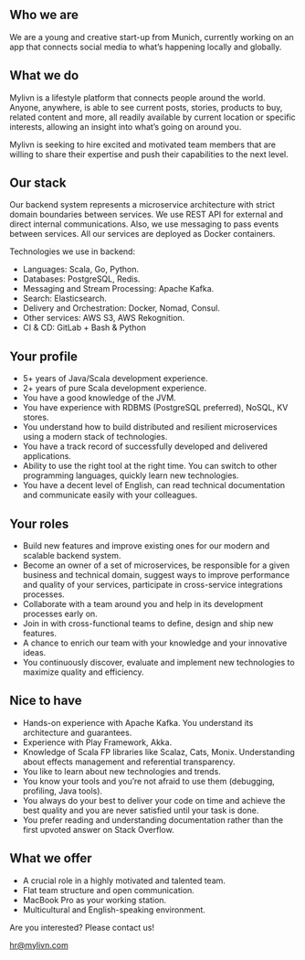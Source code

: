 ## Who we are

We are a young and creative start-up from Munich, currently working on an app that connects social media to what’s happening locally and globally.

## What we do

Mylivn is a lifestyle platform that connects people around the world. Anyone, anywhere, is able to see current posts, stories, products to buy, related content and more, all readily available by current location or specific interests, allowing an insight into what’s going on around you.


Mylivn is seeking to hire excited and motivated team members that are willing to share their expertise and push their capabilities to the next level.

## Our stack

Our backend system represents a microservice architecture with strict domain boundaries between services. We use REST API for external and direct internal communications. Also, we use messaging to pass events between services. All our services are deployed as Docker containers. 

Technologies we use in backend:

- Languages: Scala, Go, Python.
- Databases: PostgreSQL, Redis.
- Messaging and Stream Processing: Apache Kafka.
- Search: Elasticsearch.
- Delivery and Orchestration: Docker, Nomad, Consul.
- Other services: AWS S3, AWS Rekognition.
- CI & CD: GitLab + Bash & Python

## Your profile

- 5+ years of Java/Scala development experience.
- 2+ years of pure Scala development experience.
- You have a good knowledge of the JVM.
- You have experience with RDBMS (PostgreSQL preferred), NoSQL, KV stores.
- You understand how to build distributed and resilient microservices using a modern stack of technologies.  
- You have a track record of successfully developed and delivered applications.
- Ability to use the right tool at the right time. You can switch to other programming languages, quickly learn new technologies.
- You have a decent level of English, can read technical documentation and communicate easily with your colleagues.

## Your roles

- Build new features and improve existing ones for our modern and scalable backend system.
- Become an owner of a set of microservices, be responsible for a given business and technical domain, suggest ways to improve performance and quality of your services, participate in cross-service integrations processes.
- Collaborate with a team around you and help in its development processes early on.
- Join in with cross-functional teams to define, design and ship new features.
- A chance to enrich our team with your knowledge and your innovative ideas.
- You continuously discover, evaluate and implement new technologies to maximize quality and efficiency.

## Nice to have

- Hands-on experience with Apache Kafka. You understand its architecture and guarantees.
- Experience with Play Framework, Akka.
- Knowledge of Scala FP libraries like Scalaz, Cats, Monix. Understanding about effects management and referential transparency.
- You like to learn about new technologies and trends.
- You know your tools and you’re not afraid to use them (debugging, profiling, Java tools).
- You always do your best to deliver your code on time and achieve the best quality and you are never satisfied until your task is done.
- You prefer reading and understanding documentation rather than the first upvoted answer on Stack Overflow.

## What we offer

- A crucial role in a highly motivated and talented team.
- Flat team structure and open communication.
- MacBook Pro as your working station.
- Multicultural and English-speaking environment.

Are you interested? Please contact us!

hr@mylivn.com